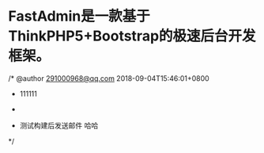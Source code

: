 FastAdmin是一款基于ThinkPHP5+Bootstrap的极速后台开发框架。
===============




/* @author 291000968@qq.com 2018-09-04T15:46:01+0800
 * 111111
 * 
 
 * 测试构建后发送邮件 哈哈
 
 */

